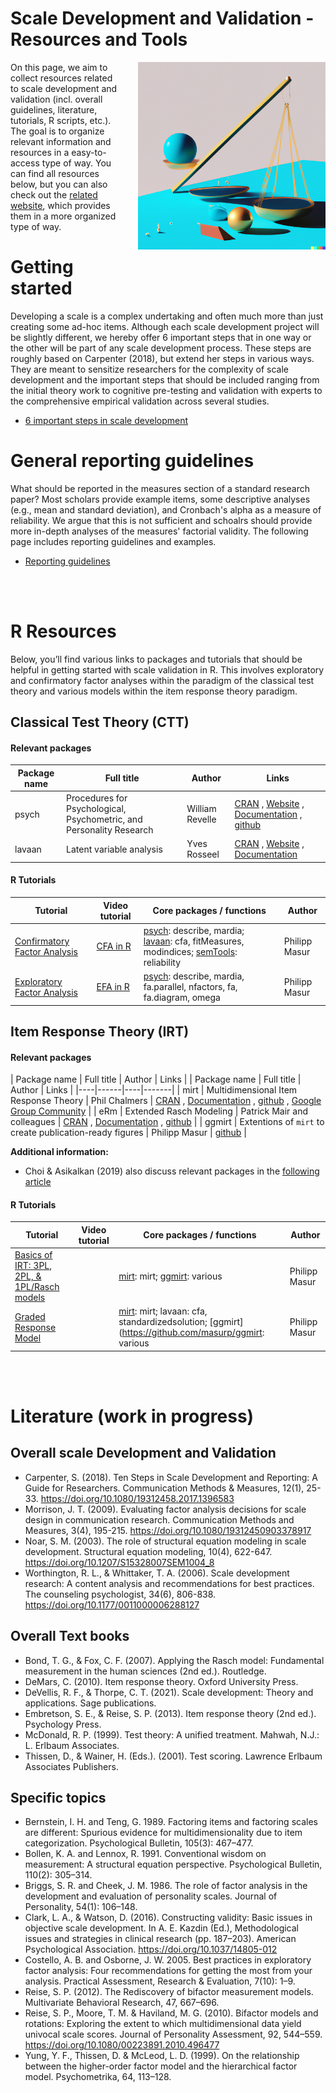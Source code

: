 Scale Development and Validation - Resources and Tools
================

<img src="img/dalle_prompt.png" width = 300 align="right" style="margin-left: 2em; margin-bottom: 2em;"/>On this page, we aim to collect resources related to scale development and validation (incl. overall guidelines, literature, tutorials, R scripts, etc.). The goal is to organize relevant information and resources in a easy-to-access type of way. You can find all resources below, but you can also check out the [related website](https://masurp.github.io/scale-development-resources/index.html), which provides them in a more organized type of way.

# Getting started

Developing a scale is a complex undertaking and often much more than just creating some ad-hoc items. Although each scale development project will be slightly different, we hereby offer 6 important steps that in one way or the other will be part of any scale development process. These steps are roughly based on Carpenter (2018), but extend her steps in various ways. They are meant to sensitize researchers for the complexity of scale development and the important steps that should be included ranging from the initial theory work to cognitive pre-testing and validation with experts to the comprehensive empirical validation across several studies. 

- [6 important steps in scale development](https://masurp.github.io/scale-development-resources/getting-started.html)



# General reporting guidelines

What should be reported in the measures section of a standard research paper? Most scholars provide example items, some descriptive analyses (e.g., mean and standard deviation), and Cronbach's alpha as a measure of reliability. We argue that this is not sufficient and schoalrs should provide more in-depth analyses of the measures' factorial validity. The following page includes reporting guidelines and examples. 

- [Reporting guidelines](https://masurp.github.io/scale-development-resources/guidelines.html)




<br><br>

# R Resources

Below, you’ll find various links to packages and tutorials that should
be helpful in getting started with scale validation in R. This involves
exploratory and confirmatory factor analyses within the paradigm of the
classical test theory and various models within the item response theory
paradigm.

## Classical Test Theory (CTT)

#### Relevant packages

| Package name | Full title                                                           | Author          | Links                                                                                                                                                                                                                                       |
|--------------|----------------------------------------------------------------------|-----------------|---------------------------------------------------------------------------------------------------------------------------------------------------------------------------------------------------------------------------------------------|
| psych        | Procedures for Psychological, Psychometric, and Personality Research | William Revelle | [CRAN](https://cran.r-project.org/web/packages/psych/index.html) , [Website](https://personality-project.org/r/psych/) , [Documentation](https://cran.r-project.org/web/packages/psych/psych.pdf) , [github](https://github.com/cran/psych) |
| lavaan       | Latent variable analysis                                             | Yves Rosseel    | [CRAN](https://cran.r-project.org/web/packages/psych/index.html) , [Website](https://lavaan.ugent.be/) , [Documentation](https://cran.r-project.org/web/packages/lavaan/lavaan.pdf)                                                         |

#### R Tutorials

| Tutorial                                                         | Video tutorial                                          | Core packages / functions                                                                                                                                                                                                                    | Author        |
|------------------------------------------------------------------|---------------------------------------------------------|----------------------------------------------------------------------------------------------------------------------------------------------------------------------------------------------------------------------------------------------|---------------|
| [Confirmatory Factor Analysis](tutorials/R_test-theory_1_cfa.md) | [CFA in R](https://www.youtube.com/watch?v=uKlagNgC-GY) | [psych](http://personality-project.org/r/psych/psych-manual.pdf): describe, mardia; [lavaan](https://lavaan.ugent.be/): cfa, fitMeasures, modindices; [semTools](https://cran.r-project.org/web/packages/semTools/semTools.pdf): reliability | Philipp Masur |
| [Exploratory Factor Analysis](tutorials/R_test-theory_2_efa.md)  | [EFA in R](https://youtu.be/AXaBMDA34YM)                | [psych](http://personality-project.org/r/psych/psych-manual.pdf): describe, mardia, fa.parallel, nfactors, fa, fa.diagram, omega                                                                                                             | Philipp Masur |

## Item Response Theory (IRT)

#### Relevant packages

| Package name | Full title                            | Author                      | Links                                                                                                                                                                                                                                                                |
| Package name | Full title | Author | Links |
|----|------|----|-------|
| mirt | Multidimensional Item Response Theory | Phil Chalmers | [CRAN](https://cran.r-project.org/web/packages/mirt/index.html) , [Documentation](https://cran.r-project.org/web/packages/mirt/mirt.pdf) , [github](https://github.com/philchalmers/mirt) , [Google Group Community](https://groups.google.com/g/mirt-package?pli=1) |
| eRm | Extended Rasch Modeling | Patrick Mair and colleagues | [CRAN](https://cran.r-project.org/package=eRm) , [Documentation](https://cran.r-project.org/web/packages/eRm/eRm.pdf) , [github](https://github.com/cran/eRm) |
| ggmirt | Extentions of `mirt` to create publication-ready figures | Philipp Masur | [github](https://github.com/masurp/ggmirt) |

**Additional information:**

-   Choi & Asikalkan (2019) also discuss relevant packages in the
    [following article](https://doi.org/10.1080/15366367.2019.1586404)

#### R Tutorials

| Tutorial                                                                                                                                       | Video tutorial | Core packages / functions                                                                                                                                      | Author        |
|------------------------------------------------------------------------------------------------------------------------------------------------|----------------|----------------------------------------------------------------------------------------------------------------------------------------------------------------|---------------|
| [Basics of IRT: 3PL, 2PL, & 1PL/Rasch models](https://github.com/ccs-amsterdam/r-course-material/blob/master/tutorials/R_test-theory_3_irt.md) |                | [mirt](https://cran.r-project.org/web/packages/mirt/mirt.pdf): mirt; [ggmirt](https://github.com/masurp/ggmirt): various                                       | Philipp Masur |
| [Graded Response Model](https://github.com/ccs-amsterdam/r-course-material/blob/master/tutorials/R_test-theory_3_irt_graded.md)                |                | [mirt](https://cran.r-project.org/web/packages/mirt/mirt.pdf): mirt; lavaan: cfa, standardizedsolution; \[ggmirt\](<https://github.com/masurp/ggmirt>: various | Philipp Masur |

<br><br>

# Literature (work in progress)

## Overall scale Development and Validation

-   Carpenter, S. (2018). Ten Steps in Scale Development and Reporting:
    A Guide for Researchers. Communication Methods & Measures, 12(1),
    25-33. <https://doi.org/10.1080/19312458.2017.1396583>
-   Morrison, J. T. (2009). Evaluating factor analysis decisions for
    scale design in communication research. Communication Methods and
    Measures, 3(4), 195-215. <https://doi.org/10.1080/19312450903378917>
-   Noar, S. M. (2003). The role of structural equation modeling in
    scale development. Structural equation modeling, 10(4), 622-647.
    <https://doi.org/10.1207/S15328007SEM1004_8>
-   Worthington, R. L., & Whittaker, T. A. (2006). Scale development
    research: A content analysis and recommendations for best practices.
    The counseling psychologist, 34(6), 806-838.
    <https://doi.org/10.1177/0011000006288127>

## Overall Text books

-   Bond, T. G., & Fox, C. F. (2007). Applying the Rasch model:
    Fundamental measurement in the human sciences (2nd ed.). Routledge.
-   DeMars, C. (2010). Item response theory. Oxford University Press.
-   DeVellis, R. F., & Thorpe, C. T. (2021). Scale development: Theory
    and applications. Sage publications.
-   Embretson, S. E., & Reise, S. P. (2013). Item response theory (2nd
    ed.). Psychology Press.
-   McDonald, R. P. (1999). Test theory: A unified treatment. Mahwah,
    N.J.: L. Erlbaum Associates.
-   Thissen, D., & Wainer, H. (Eds.). (2001). Test scoring. Lawrence
    Erlbaum Associates Publishers.

## Specific topics

-   Bernstein, I. H. and Teng, G. 1989. Factoring items and factoring
    scales are different: Spurious evidence for multidimensionality due
    to item categorization. Psychological Bulletin, 105(3): 467–477.  
-   Bollen, K. A. and Lennox, R. 1991. Conventional wisdom on
    measurement: A structural equation perspective. Psychological
    Bulletin, 110(2): 305–314.
-   Briggs, S. R. and Cheek, J. M. 1986. The role of factor analysis in
    the development and evaluation of personality scales. Journal of
    Personality, 54(1): 106–148.
-   Clark, L. A., & Watson, D. (2016). Constructing validity: Basic
    issues in objective scale development. In A. E. Kazdin (Ed.),
    Methodological issues and strategies in clinical research
    (pp. 187–203). American Psychological Association.
    <https://doi.org/10.1037/14805-012>
-   Costello, A. B. and Osborne, J. W. 2005. Best practices in
    exploratory factor analysis: Four recommendations for getting the
    most from your analysis. Practical Assessment, Research &
    Evaluation, 7(10): 1–9.
-   Reise, S. P. (2012). The Rediscovery of bifactor measurement models.
    Multivariate Behavioral Research, 47, 667–696.
-   Reise, S. P., Moore, T. M. & Haviland, M. G. (2010). Bifactor models
    and rotations: Exploring the extent to which multidimensional data
    yield univocal scale scores. Journal of Personality Assessment, 92,
    544–559. <https://doi.org/10.1080/00223891.2010.496477>
-   Yung, Y. F., Thissen, D. & McLeod, L. D. (1999). On the relationship
    between the higher-order factor model and the hierarchical factor
    model. Psychometrika, 64, 113–128.
